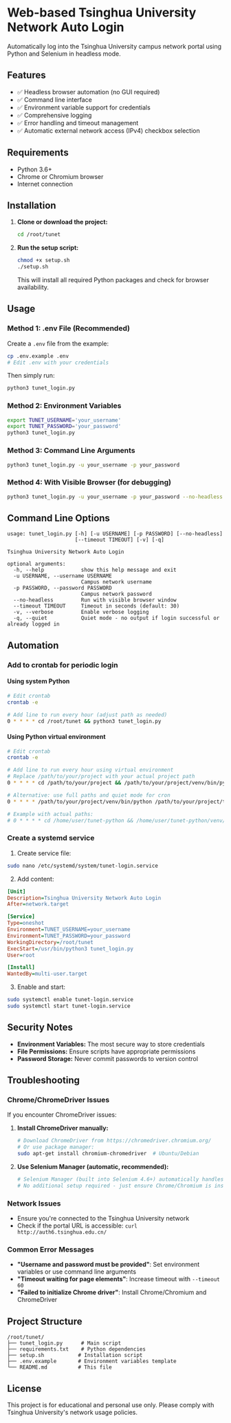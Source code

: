 # Web-based Tsinghua University Network Auto Login

Automatically log into the Tsinghua University campus network portal using Python and Selenium in headless mode.

## Features

- ✅ Headless browser automation (no GUI required)
- ✅ Command line interface
- ✅ Environment variable support for credentials
- ✅ Comprehensive logging
- ✅ Error handling and timeout management
- ✅ Automatic external network access (IPv4) checkbox selection

## Requirements

- Python 3.6+
- Chrome or Chromium browser
- Internet connection

## Installation

1. **Clone or download the project:**

   ```bash
   cd /root/tunet
   ```

1. **Run the setup script:**

   ```bash
   chmod +x setup.sh
   ./setup.sh
   ```

   This will install all required Python packages and check for browser availability.

## Usage

### Method 1: .env File (Recommended)

Create a `.env` file from the example:

```bash
cp .env.example .env
# Edit .env with your credentials
```

Then simply run:

```bash
python3 tunet_login.py
```

### Method 2: Environment Variables

```bash
export TUNET_USERNAME='your_username'
export TUNET_PASSWORD='your_password'
python3 tunet_login.py
```

### Method 3: Command Line Arguments

```bash
python3 tunet_login.py -u your_username -p your_password
```

### Method 4: With Visible Browser (for debugging)

```bash
python3 tunet_login.py -u your_username -p your_password --no-headless
```

## Command Line Options

```shell
usage: tunet_login.py [-h] [-u USERNAME] [-p PASSWORD] [--no-headless] 
                      [--timeout TIMEOUT] [-v] [-q]

Tsinghua University Network Auto Login

optional arguments:
  -h, --help            show this help message and exit
  -u USERNAME, --username USERNAME
                        Campus network username
  -p PASSWORD, --password PASSWORD
                        Campus network password
  --no-headless         Run with visible browser window
  --timeout TIMEOUT     Timeout in seconds (default: 30)
  -v, --verbose         Enable verbose logging
  -q, --quiet           Quiet mode - no output if login successful or already logged in
```

## Automation

### Add to crontab for periodic login

#### Using system Python

```bash
# Edit crontab
crontab -e

# Add line to run every hour (adjust path as needed)
0 * * * * cd /root/tunet && python3 tunet_login.py
```

#### Using Python virtual environment

```bash
# Edit crontab
crontab -e

# Add line to run every hour using virtual environment
# Replace /path/to/your/project with your actual project path
0 * * * * cd /path/to/your/project && /path/to/your/project/venv/bin/python tunet_login.py

# Alternative: use full paths and quiet mode for cron
0 * * * * /path/to/your/project/venv/bin/python /path/to/your/project/tunet_login.py -q

# Example with actual paths:
# 0 * * * * cd /home/user/tunet-python && /home/user/tunet-python/venv/bin/python tunet_login.py -q
```

### Create a systemd service

1. Create service file:

```bash
sudo nano /etc/systemd/system/tunet-login.service
```

<!-- markdownlint-disable-next-line MD029 -->
2. Add content:

```ini
[Unit]
Description=Tsinghua University Network Auto Login
After=network.target

[Service]
Type=oneshot
Environment=TUNET_USERNAME=your_username
Environment=TUNET_PASSWORD=your_password
WorkingDirectory=/root/tunet
ExecStart=/usr/bin/python3 tunet_login.py
User=root

[Install]
WantedBy=multi-user.target
```

<!-- markdownlint-disable-next-line MD029 -->
3. Enable and start:

```bash
sudo systemctl enable tunet-login.service
sudo systemctl start tunet-login.service
```

## Security Notes

- **Environment Variables:** The most secure way to store credentials
- **File Permissions:** Ensure scripts have appropriate permissions
- **Password Storage:** Never commit passwords to version control

## Troubleshooting

### Chrome/ChromeDriver Issues

If you encounter ChromeDriver issues:

1. **Install ChromeDriver manually:**

   ```bash
   # Download ChromeDriver from https://chromedriver.chromium.org/
   # Or use package manager:
   sudo apt-get install chromium-chromedriver  # Ubuntu/Debian
   ```

1. **Use Selenium Manager (automatic, recommended):**

   ```bash
   # Selenium Manager (built into Selenium 4.6+) automatically handles driver downloads
   # No additional setup required - just ensure Chrome/Chromium is installed
   ```

### Network Issues

- Ensure you're connected to the Tsinghua University network
- Check if the portal URL is accessible: `curl http://auth6.tsinghua.edu.cn/`

### Common Error Messages

- **"Username and password must be provided"**: Set environment variables or use command line arguments
- **"Timeout waiting for page elements"**: Increase timeout with `--timeout 60`
- **"Failed to initialize Chrome driver"**: Install Chrome/Chromium and ChromeDriver

## Project Structure

```plaintext
/root/tunet/
├── tunet_login.py      # Main script
├── requirements.txt    # Python dependencies
├── setup.sh           # Installation script
├── .env.example       # Environment variables template
└── README.md          # This file
```

## License

This project is for educational and personal use only. Please comply with Tsinghua University's network usage policies.
